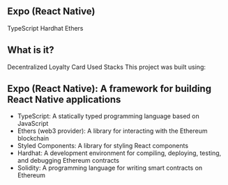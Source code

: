 ## Expo (React Native)
TypeScript
Hardhat
Ethers

## What is it?
Decentralized Loyalty Card
Used Stacks
This project was built using:

## Expo (React Native): A framework for building React Native applications
- TypeScript: A statically typed programming language based on JavaScript
- Ethers (web3 provider): A library for interacting with the Ethereum blockchain
- Styled Components: A library for styling React components
- Hardhat: A development environment for compiling, deploying, testing, and debugging Ethereum contracts
- Solidity: A programming language for writing smart contracts on Ethereum